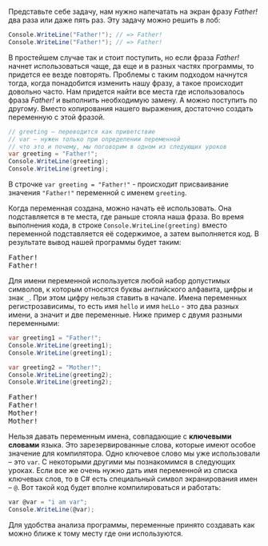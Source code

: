 
Представьте себе задачу, нам нужно напечатать на экран фразу *Father!* два раза или даже пять раз. Эту задачу можно решить в лоб:

```cs
Console.WriteLine("Father!"); // => Father!
Console.WriteLine("Father!"); // => Father!
```

В простейшем случае так и стоит поступить, но если фраза *Father!* начнет использоваться чаще, да еще и в разных частях программы, то придется ее везде повторять. Проблемы с таким подходом начнутся тогда, когда понадобится изменить нашу фразу, а такое происходит довольно часто. Нам придется найти все места где использовалось фраза *Father!* и выполнить необходимую замену. А можно поступить по другому. Вместо копирования нашего выражения, достаточно создать переменную с этой фразой.

```cs
// greeting – переводится как приветствие
// var – нужен только при определении переменной
// что это и почему, мы поговорим в одном из следующих уроков
var greeting = "Father!";
Console.WriteLine(greeting);
Console.WriteLine(greeting);
```

В строчке `var greeting = "Father!"` - происходит присваивание значения `"Father!"` переменной с именем `greeting`.

Когда переменная создана, можно начать её использовать. Она подставляется в те места, где раньше стояла наша фраза. Во время выполнения кода, в строке `Console.WriteLine(greeting)` вместо переменной подставляется её содержимое, а затем выполняется код. В результате вывод нашей программы будет таким:

<pre class='hexlet-basics-output'>
Father!
Father!
</pre>

Для имени переменной используется любой набор допустимых символов, к которым относятся буквы английского алфавита, цифры и знак `_`. При этом цифру нельзя ставить в начале. Имена переменных регистрозависимы, то есть имя `hello` и имя `heLLo` - это два разных имени, а значит и две переменные. Ниже пример с двумя разными переменными:

```cs
var greeting1 = "Father!";
Console.WriteLine(greeting1);
Console.WriteLine(greeting1);

var greeting2 = "Mother!";
Console.WriteLine(greeting2);
Console.WriteLine(greeting2);
```

<pre class='hexlet-basics-output'>
Father!
Father!
Mother!
Mother!
</pre>

Нельзя давать переменным имена, совпадающие с **ключевыми словами** языка. Это зарезервированные слова, которые имеют особое значение для компилятора. Одно ключевое слово мы уже использовали – это `var`. С некоторыми другими мы познакомимся в следующих уроках. Если все же очень нужно дать имя переменной из списка ключевых слов, то в C# есть специальный символ экранирования имен – `@`. Вот такой код будет вполне компилироваться и работать:

```cs
var @var = "i am var";
Console.WriteLine(@var);
```

Для удобства анализа программы, переменные принято создавать как можно ближе к тому месту где они используются.
